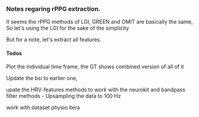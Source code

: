 ### Notes regaring rPPG extraction.

It seems the rPPG methods of LGI, GREEN and OMIT are basically the same,
So let's using the LGI for the sake of the simplicity

But for a note, let's extract all features.

#### Todos

Plot the individual time frame, the GT shows combined version of all of it

Update the bsi to earlier one,

upate the HRV-features methods to work with the neurokit and bandpass filter methods - Upsampling the data to 100 Hz

work with dataset physio itera

